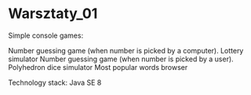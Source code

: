 # Warsztaty_01
Simple console games: 

Number guessing game (when number is picked by a computer).
Lottery simulator
Number guessing game (when number is picked by a user).
Polyhedron dice simulator
Most popular words browser

Technology stack:
Java SE 8
